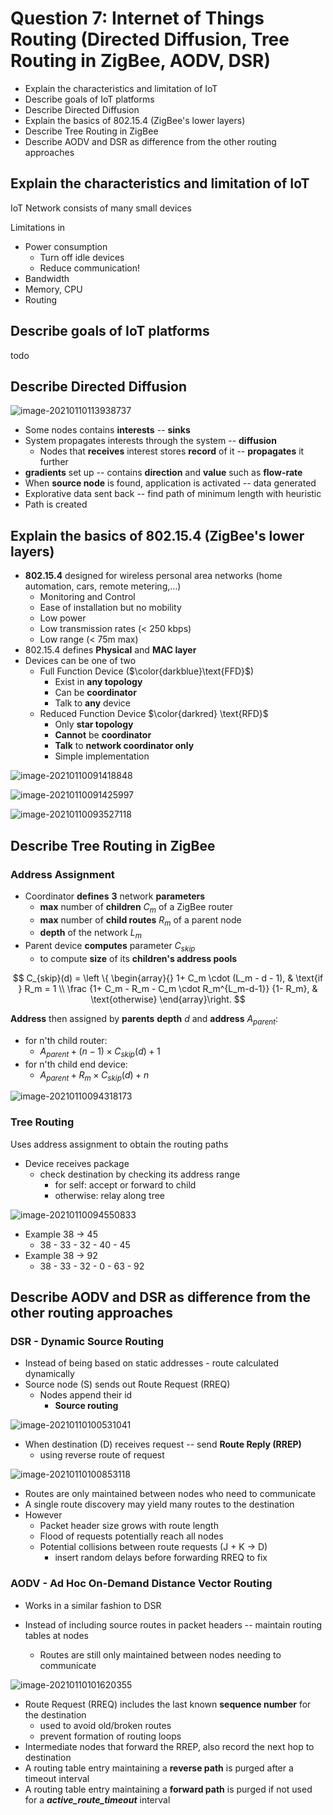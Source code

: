 # Question 7: Internet of Things Routing (Directed Diffusion, Tree Routing in ZigBee, AODV, DSR)

* Explain the characteristics and limitation of IoT
* Describe goals of IoT platforms
* Describe Directed Diffusion
* Explain the basics of 802.15.4 (ZigBee's lower layers)
* Describe Tree Routing in ZigBee
* Describe AODV and DSR as difference from the other routing approaches



## Explain the characteristics and limitation of IoT

IoT Network consists of many small devices

Limitations in

* Power consumption
    * Turn off idle devices
    * Reduce communication!
* Bandwidth
* Memory, CPU
* Routing



## Describe goals of IoT platforms

todo



## Describe Directed Diffusion

![image-20210110113938737](images/7-iot-routing/image-20210110113938737.png)

* Some nodes contains **interests** -- **sinks**
* System propagates interests through the system -- **diffusion**
    * Nodes that **receives** interest stores **record** of it -- **propagates** it further
* **gradients** set up -- contains **direction** and **value** such as **flow-rate**
* When **source node** is found, application is activated -- data generated
* Explorative data sent back -- find path of minimum length with heuristic
* Path is created



## Explain the basics of 802.15.4 (ZigBee's lower layers)

* **802.15.4** designed for wireless personal area networks (home automation, cars, remote metering,…)
    * Monitoring and Control
    * Ease of installation but no mobility
    * Low power 
    * Low transmission rates (< 250 kbps)
    * Low range (< 75m max)
* 802.15.4 defines **Physical** and **MAC layer**
* Devices can be one of two
    * Full Function Device ($\color{darkblue}\text{FFD}$)
        * Exist in **any topology**
        * Can be **coordinator**
        * Talk to **any** device
    * Reduced Function Device $\color{darkred} \text{RFD}$
        * Only **star topology**
        * **Cannot** be **coordinator**
        * **Talk** to **network coordinator only**
        * Simple implementation



![image-20210110091418848](../images/07-wireless/image-20210110091418848.png)

![image-20210110091425997](../images/07-wireless/image-20210110091425997.png)



![image-20210110093527118](../images/07-wireless/image-20210110093527118.png)



## Describe Tree Routing in ZigBee

### Address Assignment

* Coordinator **defines** **3** network **parameters**
    * **max** number of **children** $C_m$ of a ZigBee router
    * **max** number of **child routes** $R_m$ of a parent node
    * **depth** of the network $L_m$
* Parent device **computes** parameter $C_{skip}$
    * to compute **size** of its **children's address pools**

$$
C_{skip}(d) = \left \{ \begin{array}{}
1+ C_m \cdot (L_m - d - 1), & \text{if } R_m = 1 \\
\frac {1+ C_m - R_m - C_m \cdot R_m^{L_m-d-1}} {1- R_m}, & \text{otherwise}
\end{array}\right.
$$

**Address** then assigned by **parents** **depth** $d$ and **address** $A_{parent}$:

* for n'th child router:
    * $A_{parent}+(n-1) \times C_{skip}(d) +1$
* for n'th child end device:
    * $A_{parent} + R_m \times C_{skip}(d)+n$



![image-20210110094318173](../images/07-wireless/image-20210110094318173.png)



### Tree Routing

Uses address assignment to obtain the routing paths

* Device receives package
    * check destination by checking its address range
        * for self: accept or forward to child
        * otherwise: relay along tree



![image-20210110094550833](../images/07-wireless/image-20210110094550833.png)

* Example 38 $\to$ 45
    * 38 - 33 - 32 - 40 - 45
* Example 38 $\to$ 92
    * 38 - 33 - 32 - 0 - 63 - 92



## Describe AODV and DSR as difference from the other routing approaches

### DSR - Dynamic Source Routing

* Instead of being based on static addresses - route calculated dynamically
* Source node (S) sends out Route Request (RREQ)
    * Nodes append their id
        * **Source routing**



![image-20210110100531041](../images/07-wireless/image-20210110100531041.png)



* When destination (D) receives request -- send **Route Reply (RREP)**
    * using reverse route of request



![image-20210110100853118](../images/07-wireless/image-20210110100853118.png)



* Routes are only maintained between nodes who need to communicate
* A single route discovery may yield many routes to the destination
* However
    * Packet header size grows with route length
    * Flood of requests potentially reach all nodes
    * Potential collisions between route requests (J + K $\to$ D)
        * insert random delays before forwarding RREQ to fix



### AODV - Ad Hoc On-Demand Distance Vector Routing

* Works in a similar fashion to DSR

* Instead of including source routes in packet headers -- maintain routing tables at nodes
    * Routes are still only maintained between nodes needing to communicate



![image-20210110101620355](../images/07-wireless/image-20210110101620355.png)

* Route Request (RREQ) includes the last known **sequence number** for the destination
    * used to avoid old/broken routes
    * prevent formation of routing loops
* Intermediate nodes that forward the RREP, also record the next hop to destination
* A routing table entry maintaining a **reverse path** is purged after a timeout interval
* A routing table entry maintaining a **forward path** is purged if not used for a ***active_route_timeout*** interval